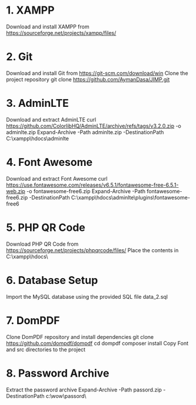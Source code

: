 # 1. XAMPP
Download and install XAMPP from https://sourceforge.net/projects/xampp/files/

# 2. Git
Download and install Git from https://git-scm.com/download/win
Clone the project repository
git clone https://github.com/AymanDasa/JIMP.git

# 3. AdminLTE
Download and extract AdminLTE
curl https://github.com/ColorlibHQ/AdminLTE/archive/refs/tags/v3.2.0.zip -o adminlte.zip
Expand-Archive -Path adminlte.zip -DestinationPath C:\xampp\hdocs\adminlte

# 4. Font Awesome
Download and extract Font Awesome
curl https://use.fontawesome.com/releases/v6.5.1/fontawesome-free-6.5.1-web.zip -o fontawesome-free6.zip
Expand-Archive -Path fontawesome-free6.zip -DestinationPath C:\xampp\hdocs\adminlte\plugins\fontawesome-free6

# 5. PHP QR Code
Download PHP QR Code from https://sourceforge.net/projects/phpqrcode/files/
Place the contents in C:\xampp\hdocs\

# 6. Database Setup
Import the MySQL database using the provided SQL file data_2.sql

# 7. DomPDF
Clone DomPDF repository and install dependencies
git clone https://github.com/dompdf/dompdf
cd dompdf
composer install
Copy Font and src directories to the project

# 8. Password Archive
Extract the password archive
Expand-Archive -Path passord.zip -DestinationPath c:\wow\passord\
